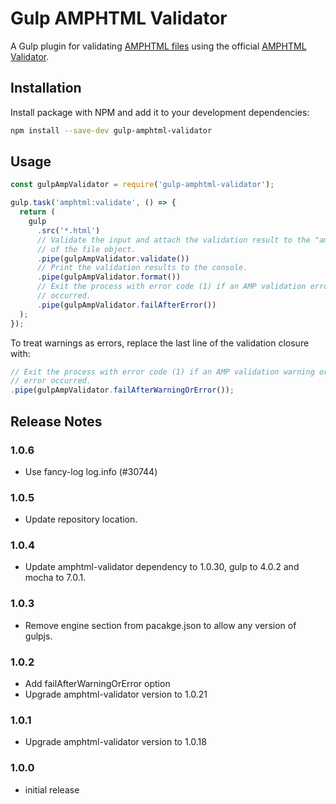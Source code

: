# Gulp AMPHTML Validator

A Gulp plugin for validating [AMPHTML files](https://ampproject.org) using the official [AMPHTML Validator](https://www.npmjs.com/package/amphtml-validator).

## Installation

Install package with NPM and add it to your development dependencies:

```sh
npm install --save-dev gulp-amphtml-validator
```

## Usage

```js
const gulpAmpValidator = require('gulp-amphtml-validator');

gulp.task('amphtml:validate', () => {
  return (
    gulp
      .src('*.html')
      // Validate the input and attach the validation result to the "amp" property
      // of the file object.
      .pipe(gulpAmpValidator.validate())
      // Print the validation results to the console.
      .pipe(gulpAmpValidator.format())
      // Exit the process with error code (1) if an AMP validation error
      // occurred.
      .pipe(gulpAmpValidator.failAfterError())
  );
});
```

To treat warnings as errors, replace the last line of the validation closure with:

```js
// Exit the process with error code (1) if an AMP validation warning or
// error occurred.
.pipe(gulpAmpValidator.failAfterWarningOrError());
```

## Release Notes

### 1.0.6

- Use fancy-log log.info (#30744)

### 1.0.5

- Update repository location.

### 1.0.4

- Update amphtml-validator dependency to 1.0.30, gulp to 4.0.2 and mocha to
  7.0.1.

### 1.0.3

- Remove engine section from pacakge.json to allow any version of gulpjs.

### 1.0.2

- Add failAfterWarningOrError option
- Upgrade amphtml-validator version to 1.0.21

### 1.0.1

- Upgrade amphtml-validator version to 1.0.18

### 1.0.0

- initial release
